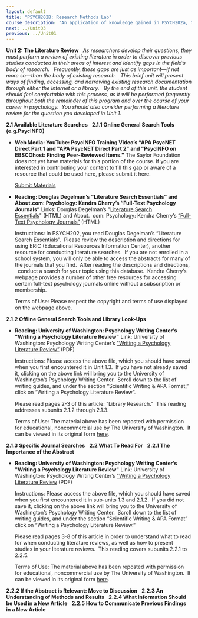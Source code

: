 ```yaml
---
layout: default
title: "PSYCH202B: Research Methods Lab"
course_description: "An application of knowledge gained in PSYCH202a, through creation, editing, evaluation, and review of experiments."
next: ../Unit03
previous: ../Unit01
---
```

**Unit 2: The Literature Review** <span id="2"></span> 
*As researchers develop their questions, they must perform a review of
existing literature in order to discover previous studies conducted in
their areas of interest and identify gaps in the field’s body of
research.   Frequently, these gaps are just as important—if not more
so—than the body of existing research.   This brief unit will present
ways of finding, accessing, and narrowing existing research
documentation through either the Internet or a library.   By the end of
this unit, the student should feel comfortable with this process, as it
will be performed frequently throughout both the remainder of this
program and over the course of your career in psychology.  You should
also consider performing a literature review for the question you
developed in Unit 1.*

**2.1 Available Literature Searches** <span id="2.1"></span> 
**2.1.1 Online General Search Tools (e.g.PsycINFO)** <span
id="2.1.1"></span> 
-   **Web Media: YouTube: PsycINFO Training Video’s “APA PsycNET Direct
    Part 1 and "APA PsycNET Direct Part 2" and "PsycINFO on EBSCOhost:
    Finding Peer-Reviewed Items."**
    The Saylor Foundation does not yet have materials for this portion
    of the course. If you are interested in contributing your content to
    fill this gap or aware of a resource that could be used here, please
    submit it here.

    [Submit Materials](/contribute/)

-   **Reading: Douglas Degelman’s "Literature Search Essentials" and
    About.com: Psychology: Kendra Cherry’s “Full-Text Psychology
    Journals”**
    Links: Douglas Degelman’s "[Literature Search
    Essentials](http://psychology.vanguard.edu/faculty/douglas-degelman/literature-search-essentials/)" (HTML)
    and About.  com: Psychology: Kendra Cherry’s [“Full-Text Psychology
    Journals”](http://psychology.about.com/od/fulltextjournals/a/psychjournals.htm) (HTML)  
      
     Instructions: In PSYCH202, you read Douglas Degelman’s “Literature
    Search Essentials”.  Please review the description and directions
    for using ERIC (Educational Resources Information Center), another
    resource for conducting literature searches.  If you are not
    enrolled in a school system, you will only be able to access the
    abstracts for many of the journals that you find.  After reading the
    descriptions and directions,   conduct a search for your topic using
    this database.  Kendra Cherry’s webpage provides a number of other
    free resources for accessing certain full-text psychology journals
    online without a subscription or membership.  
      
     Terms of Use: Please respect the copyright and terms of use
    displayed on the webpage above.

**2.1.2 Offline General Search Tools and Library Look-Ups** <span
id="2.1.2"></span> 
-   **Reading: University of Washington: Psychology Writing Center’s
    "Writing a Psychology Literature Review"**
    Link: University of Washington: Psychology Writing
    Center’s ["Writing a Psychology Literature
    Review”](https://resources.saylor.org/wwwresources/archived/site/wp-content/uploads/2011/08/PSYCH202B-2.1.2-Writing-a-psychology-literature-review.pdf) (PDF)  
      
     Instructions: Please access the above file, which you should have
    saved when you first encountered it in Unit 1.3.  If you have not
    already saved it, clicking on the above link will bring you to the
    University of Washington’s Psychology Writing Center.  Scroll down
    to the list of writing guides, and under the section “Scientific
    Writing & APA Format,” click on “Writing a Psychology Literature
    Review”.  
      
     Please read pages 2-3 of this article: “Library Research.”  This
    reading addresses subunits 2.1.2 through 2.1.3.  
      
     Terms of Use: The material above has been reposted with permission
    for educational, noncommercial use by The University of Washington.
     It can be viewed in its original form
    [here](http://www.psych.uw.edu/psych.php#p=187).

**2.1.3 Specific Journal Searches** <span id="2.1.3"></span> 
**2.2 What To Read For** <span id="2.2"></span> 
**2.2.1 The Importance of the Abstract** <span id="2.2.1"></span> 
-   **Reading: University of Washington: Psychology Writing Center’s
    "Writing a Psychology Literature Review"**
    Link: University of Washington: Psychology Writing
    Center’s ["Writing a Psychology Literature
    Review](https://resources.saylor.org/wwwresources/archived/site/wp-content/uploads/2011/08/PSYCH202B-2.1.2-Writing-a-psychology-literature-review.pdf) (PDF)  
      
     Instructions: Please access the above file, which you should have
    saved when you first encountered it in sub-units 1.3 and 2.1.2.  If
    you did not save it, clicking on the above link will bring you to
    the University of Washington’s Psychology Writing Center.  Scroll
    down to the list of writing guides, and under the section
    “Scientific Writing & APA Format” click on “Writing a Psychology
    Literature Review.”  
      
     Please read pages 3-8 of this article in order to understand what
    to read for when conducting literature reviews, as well as how to
    present studies in your literature reviews.  This reading covers
    subunits 2.2.1 to 2.2.5.  
      
     Terms of Use: The material above has been reposted with permission
    for educational, noncommercial use by The University of Washington.
     It can be viewed in its original form
    [here](http://www.psych.uw.edu/psych.php#p=187).

**2.2.2 If the Abstract is Relevant: Move to Discussion** <span
id="2.2.2"></span> 
**2.2.3 An Understanding of Methods and Results** <span
id="2.2.3"></span> 
**2.2.4 What Information Should be Used in a New Article** <span
id="2.2.4"></span> 
**2.2.5 How to Communicate Previous Findings in a New Article** <span
id="2.2.5"></span> 
